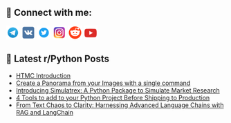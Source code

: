## 🔎 Connect with me:
[<img src="https://github.com/bullbesh/bullbesh/blob/main/images/Telegram.png" width="32" height="32" />](https://t.me/bullbesh)
[<img src="https://github.com/bullbesh/bullbesh/blob/main/images/VK.png" width="32" height="32" />](https://vk.com/bullbesh)
[<img src="https://github.com/bullbesh/bullbesh/blob/main/images/Twitter.png" width="32" height="32" />](https://twitter.com/bullbesh1)
[<img src="https://github.com/bullbesh/bullbesh/blob/main/images/Instagram.png" width="32" height="32" />](https://www.instagram.com/bullbesh)
[<img src="https://github.com/bullbesh/bullbesh/blob/main/images/Reddit.png" width="32" height="32" />](https://www.reddit.com/user/bullbesh)
[<img src="https://github.com/bullbesh/bullbesh/blob/main/images/YouTube.png" width="32" height="32" />](https://www.youtube.com/channel/UCtfjRs6uzgq5mfm8S06WTcg)

## 📕 Latest r/Python Posts
<!-- BLOG-POST-LIST:START -->
- [HTMC Introduction](https://www.reddit.com/r/Python/comments/17b2lth/htmc_introduction/)
- [Create a Panorama from your Images with a single command](https://www.reddit.com/r/Python/comments/17b1mc8/create_a_panorama_from_your_images_with_a_single/)
- [Introducing Simulatrex: A Python Package to Simulate Market Research](https://www.reddit.com/r/Python/comments/17ayql0/introducing_simulatrex_a_python_package_to/)
- [4 Tools to add to your Python Project Before Shipping to Production](https://www.reddit.com/r/Python/comments/17aybad/4_tools_to_add_to_your_python_project_before/)
- [From Text Chaos to Clarity: Harnessing Advanced Language Chains with RAG and LangChain](https://www.reddit.com/r/Python/comments/17au4ix/from_text_chaos_to_clarity_harnessing_advanced/)
<!-- BLOG-POST-LIST:END -->
